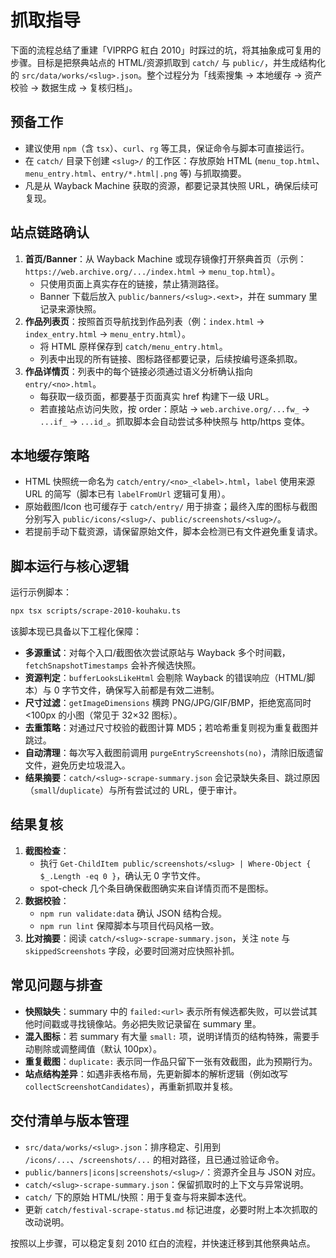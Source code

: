 # 抓取指导

下面的流程总结了重建「VIPRPG 紅白 2010」时踩过的坑，将其抽象成可复用的步骤。目标是把祭典站点的 HTML/资源抓取到 `catch/` 与 `public/`，并生成结构化的 `src/data/works/<slug>.json`。整个过程分为「线索搜集 → 本地缓存 → 资产校验 → 数据生成 → 复核归档」。

## 预备工作
- 建议使用 `npm`（含 `tsx`）、`curl`、`rg` 等工具，保证命令与脚本可直接运行。
- 在 `catch/` 目录下创建 `<slug>/` 的工作区：存放原始 HTML (`menu_top.html`、`menu_entry.html`、`entry/*.html|.png` 等) 与抓取摘要。
- 凡是从 Wayback Machine 获取的资源，都要记录其快照 URL，确保后续可复现。

## 站点链路确认
1. **首页/Banner**：从 Wayback Machine 或现存镜像打开祭典首页（示例：`https://web.archive.org/.../index.html` → `menu_top.html`）。
   - 只使用页面上真实存在的链接，禁止猜测路径。
   - Banner 下载后放入 `public/banners/<slug>.<ext>`，并在 summary 里记录来源快照。
2. **作品列表页**：按照首页导航找到作品列表（例：`index.html` → `index_entry.html` → `menu_entry.html`）。
   - 将 HTML 原样保存到 `catch/menu_entry.html`。
   - 列表中出现的所有链接、图标路径都要记录，后续按编号逐条抓取。
3. **作品详情页**：列表中的每个链接必须通过语义分析确认指向 `entry/<no>.html`。
   - 每获取一级页面，都要基于页面真实 href 构建下一级 URL。
   - 若直接站点访问失败，按 order：原站 → `web.archive.org/...fw_` → `...if_` → `...id_`。抓取脚本会自动尝试多种快照与 http/https 变体。

## 本地缓存策略
- HTML 快照统一命名为 `catch/entry/<no>_<label>.html`，`label` 使用来源 URL 的简写（脚本已有 `labelFromUrl` 逻辑可复用）。
- 原始截图/Icon 也可缓存于 `catch/entry/` 用于排查；最终入库的图标与截图分别写入 `public/icons/<slug>/`、`public/screenshots/<slug>/`。
- 若提前手动下载资源，请保留原始文件，脚本会检测已有文件避免重复请求。

## 脚本运行与核心逻辑
运行示例脚本：
```bash
npx tsx scripts/scrape-2010-kouhaku.ts
```
该脚本现已具备以下工程化保障：
- **多源重试**：对每个入口/截图依次尝试原站与 Wayback 多个时间戳，`fetchSnapshotTimestamps` 会补齐候选快照。
- **资源判定**：`bufferLooksLikeHtml` 会剔除 Wayback 的错误响应（HTML/脚本）与 0 字节文件，确保写入前都是有效二进制。
- **尺寸过滤**：`getImageDimensions` 横跨 PNG/JPG/GIF/BMP，拒绝宽高同时 <100px 的小图（常见于 32×32 图标）。
- **去重策略**：对通过尺寸校验的截图计算 MD5；若哈希重复则视为重复截图并跳过。
- **自动清理**：每次写入截图前调用 `purgeEntryScreenshots(no)`，清除旧版遗留文件，避免历史垃圾混入。
- **结果摘要**：`catch/<slug>-scrape-summary.json` 会记录缺失条目、跳过原因（`small`/`duplicate`）与所有尝试过的 URL，便于审计。

## 结果复核
1. **截图检查**：
   - 执行 `Get-ChildItem public/screenshots/<slug> | Where-Object { $_.Length -eq 0 }`，确认无 0 字节文件。
   - spot-check 几个条目确保截图确实来自详情页而不是图标。
2. **数据校验**：
   - `npm run validate:data` 确认 JSON 结构合规。
   - `npm run lint` 保障脚本与项目代码风格一致。
3. **比对摘要**：阅读 `catch/<slug>-scrape-summary.json`，关注 `note` 与 `skippedScreenshots` 字段，必要时回溯对应快照补抓。

## 常见问题与排查
- **快照缺失**：summary 中的 `failed:<url>` 表示所有候选都失败，可以尝试其他时间戳或寻找镜像站。务必把失败记录留在 summary 里。
- **混入图标**：若 summary 有大量 `small:` 项，说明详情页的结构特殊，需要手动剔除或调整阈值（默认 100px）。
- **重复截图**：`duplicate:` 表示同一作品只留下一张有效截图，此为预期行为。
- **站点结构差异**：如遇非表格布局，先更新脚本的解析逻辑（例如改写 `collectScreenshotCandidates`），再重新抓取并复核。

## 交付清单与版本管理
- `src/data/works/<slug>.json`：排序稳定、引用到 `/icons/...`、`/screenshots/...` 的相对路径，且已通过验证命令。
- `public/banners|icons|screenshots/<slug>/`：资源齐全且与 JSON 对应。
- `catch/<slug>-scrape-summary.json`：保留抓取时的上下文与异常说明。
- `catch/` 下的原始 HTML/快照：用于复查与将来脚本迭代。
- 更新 `catch/festival-scrape-status.md` 标记进度，必要时附上本次抓取的改动说明。

按照以上步骤，可以稳定复刻 2010 红白的流程，并快速迁移到其他祭典站点。
